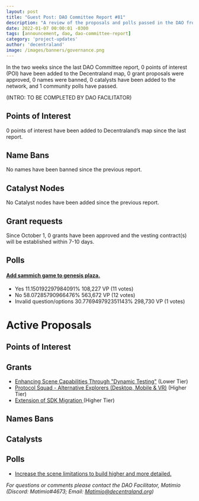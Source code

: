 ```yaml
---
layout: post
title: "Guest Post: DAO Committee Report #81"
description: "A review of the proposals and polls passed in the DAO from October 1 through October 15".
date: 2022-01-07 00:00:01 -0300
tags: [announcement, dao, dao-committee-report]
category: 'project-updates'
author: 'decentraland'
image: /images/banners/governance.png
---
```


In the two weeks since the last DAO Committee report, 0 points of interest (POI) have been added to the Decentraland map, 0 grant proposals were approved, 0 names were banned, 0 catalysts have been added to the network, and 1 community polls have passed.

(INTRO: TO BE COMPLETED BY DAO FACILITATOR)

## Points of Interest
0 points of interest have been added to Decentraland’s map since the last report.


## Name Bans

No names have been banned since the previous report.

## Catalyst Nodes
No Catalyst nodes have been added since the previous report.


## Grant requests
Since October 1, 0 grants have been approved and the vesting contract(s) will be established within 7-10 days.


## Polls

#### [Add sammich game to genesis plaza.](https://governance.decentraland.org/proposal/?id=d04b01ed-0ecd-4475-8552-0e3fd92548aa)

* Yes 11.150192297984091% 108,227 VP (11 votes)
* No 58.07285790966476% 563,672 VP (12 votes)
* Invalid question/options 30.776949792351143% 298,730 VP (1 votes)



# Active Proposals

## Points of Interest


## Grants

* [Enhancing Scene Capabilities Through &#34;Dynamic Testing&#34;](https://governance.decentraland.org/proposal/?id=5611e604-2b45-471e-a98b-c4168c35593b) (Lower Tier)
* [Protocol Squad - Alternative Explorers (Desktop, Mobile &amp; VR)](https://governance.decentraland.org/proposal/?id=8ce24f4d-ed98-421b-a04e-dd71876bf9a2) (Higher Tier)
* [Extension of SDK Migration ](https://governance.decentraland.org/proposal/?id=14ed648e-16fb-479a-a5cb-4fd67e625c49) (Higher Tier)

## Names Bans


## Catalysts


## Polls

* [Increase the scene limitations to build higher and more detailed.](https://governance.decentraland.org/proposal/?id=77275432-f9ac-4161-88b7-d7a753b95b8a)

*For questions or comments please contact the DAO Facilitator, Matimio (Discord: Matimio#4673; Email: [Matimio@decentraland.org](mailto:Matimio@decentraland.org))*